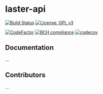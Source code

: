 # laster-api
[![Build Status](https://travis-ci.com/lrusso96/laster-api.svg?token=uoNxtXYBDHpqERGMiZA8&branch=master)](https://travis-ci.com/lrusso96/laster-api)
[![License: GPL v3](https://img.shields.io/badge/License-GPL%20v3-blue.svg)](https://www.gnu.org/licenses/gpl-3.0)

[![CodeFactor](https://www.codefactor.io/repository/github/lrusso96/laster-api/badge)](https://www.codefactor.io/repository/github/lrusso96/laster-api)
[![BCH compliance](https://bettercodehub.com/edge/badge/lrusso96/laster-api?branch=master)](https://bettercodehub.com/)
[![codecov](https://codecov.io/gh/lrusso96/laster-api/branch/master/graph/badge.svg)](https://codecov.io/gh/lrusso96/laster-api)

## Documentation
...

## Contributors
...
